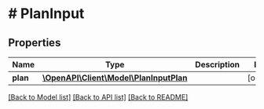 # # PlanInput

## Properties

Name | Type | Description | Notes
------------ | ------------- | ------------- | -------------
**plan** | [**\OpenAPI\Client\Model\PlanInputPlan**](PlanInputPlan.md) |  | [optional]

[[Back to Model list]](../../README.md#models) [[Back to API list]](../../README.md#endpoints) [[Back to README]](../../README.md)
